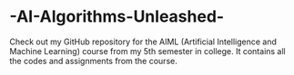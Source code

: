 # -AI-Algorithms-Unleashed-
Check out my GitHub repository for the AIML (Artificial Intelligence and Machine Learning) course from my 5th semester in college. It contains all the codes and assignments from the course. 

